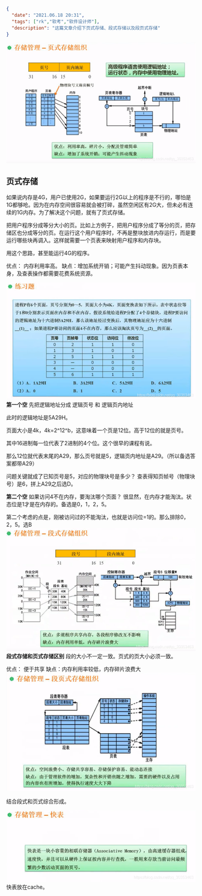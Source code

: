 ```json
{
  "date": "2021.06.18 20:31",
  "tags": ["rk","软考","软件设计师"],
  "description": "这篇文章介绍下页式存储、段式存储以及段页式存储"
}
```

![在这里插入图片描述](../../../assets/content/ruankao/sjs/3.12/01.png)
## 页式存储
如果说内存是4G，用户已使用2G，如果要运行2G以上的程序是不行的，哪怕是1G都够呛。因为在内存空间很容易就会被打碎，虽然空闲区有2G大，但未必有连续的1G内存。为了解决这个问题，就有了页式存储。

把用户程序分成等分大小的页。比如上方例子，把用户程序分成了等分的页，把存储区也分成等分的页。在运行这个用户程序时，不再是整块放进内存运行，而是要运行哪些块再调入。这样就需要一个页表来映射用户程序和内存块。

用这个思路，甚至能运行4G的程序。

优点： 内存利用率高。
缺点：增加系统开销；可能产生抖动现象。因为页表本身，及查表操作都需要花费系统资源。

![在这里插入图片描述](../../../assets/content/ruankao/sjs/3.12/02.png)
**第一个空**
先把逻辑地址分成 逻辑页号 和 逻辑页内地址

此时的逻辑地址是5A29H。

页面大小是4k，4k=2^12^b，这意味着一个页是12位。高于12位的就是页号。

其中16进制每一位代表了2进制的4个位。这个很早的课程有说。

那么12位就代表末尾的A29，那么页号就是5，逻辑页内地址是A29。（所以备选答案都带A29）

问题关键就成了已知页号是5，对应的物理块号是多少？ 查表得知页帧号（物理块号）是6，拼上A29之后选D。

**第二个空**
如果访问4不在内存，要淘汰哪个页面？
很显然，在内存才能淘汰。状态位是1才是在内存的。备选是0，1，2，5。

第二个考虑的点是，刚被访问过的不能淘汰，也就是访问位=1的。那么排除0，2，5。选B
![在这里插入图片描述](../../../assets/content/ruankao/sjs/3.12/03.png)
**段式存储和页式存储区别**
段的大小不一定一致。页式的页大小必须一致。

优点： 便于共享
缺点：内存利用率较低，内存碎片浪费大
![在这里插入图片描述](../../../assets/content/ruankao/sjs/3.12/04.png)

结合段式和页式综合形成。

![在这里插入图片描述](../../../assets/content/ruankao/sjs/3.12/05.png)
快表放在cache。